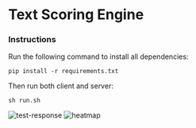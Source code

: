 # Text Scoring Engine
### Instructions

Run the following command to install all dependencies:
```
pip install -r requirements.txt
```

Then run both client and server:
```
sh run.sh
```
![test-response](https://user-images.githubusercontent.com/53941721/163329477-cd32cf63-171a-4123-a119-7fe6c74c1d19.png)
![heatmap](https://user-images.githubusercontent.com/53941721/163329488-a8fd62bc-60c4-4901-8d19-64bfd6d3069e.png)
